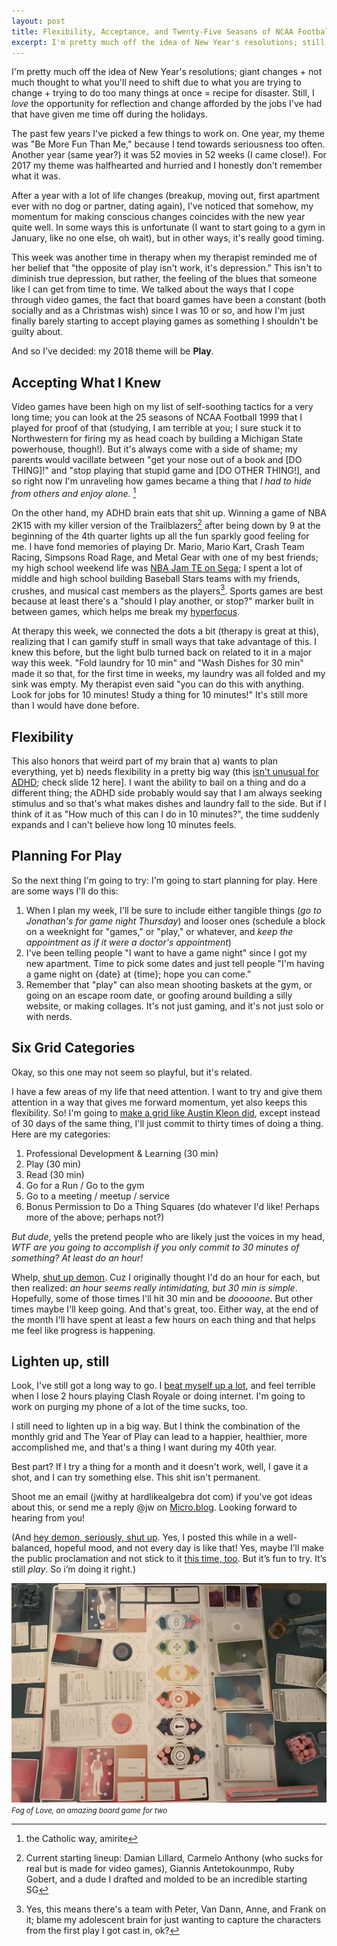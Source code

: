 ```yaml
---
layout: post
title: Flexibility, Acceptance, and Twenty-Five Seasons of NCAA Football
excerpt: I'm pretty much off the idea of New Year's resolutions; still, I _love_ the opportunity for reflection and change afforded by the holidays.
---
```


I'm pretty much off the idea of New Year's resolutions; giant changes + not much thought to what you'll need to shift due to what you are trying to change + trying to do too many things at once = recipe for disaster. Still, I _love_ the opportunity for reflection and change afforded by the jobs I've had that have given me time off during the holidays.

The past few years I've picked a few things to work on.  One year, my theme was "Be More Fun Than Me," because I tend towards seriousness too often. Another year (same year?) it was 52 movies in 52 weeks (I came close!). For 2017 my theme was halfhearted and hurried and I honestly don't remember what it was.

After a year with a lot of life changes (breakup, moving out, first apartment ever with no dog or partner, dating again), I've noticed that somehow, my momentum for making conscious changes coincides with the new year quite well. In some ways this is unfortunate (I want to start going to a gym in January, like no one else, oh wait), but in other ways, it's really good timing.

This week was another time in therapy when my therapist reminded me of her belief that "the opposite of play isn't work, it's depression." This isn't to diminish true depression, but rather, the feeling of the blues that someone like I can get from time to time. We talked about the ways that I cope through video games, the fact that board games have been a constant (both socially and as a Christmas wish) since I was 10 or so, and how I'm just finally barely starting to accept playing games as something I shouldn't be guilty about. 

And so I've decided: my 2018 theme will be **Play**. 

## Accepting What I Knew

Video games have been high on my list of self-soothing tactics for a very long time; you can look at the 25 seasons of NCAA Football 1999 that I played for proof of that (studying, I am terrible at you; I sure stuck it to Northwestern for firing my as head coach by building a Michigan State powerhouse, though!). But it's always come with a side of shame; my parents would vacillate between "get your nose out of a book and [DO THING]!" and "stop playing that stupid game and [DO OTHER THING!], and so right now I'm unraveling how games became a thing that *I had to hide from others and enjoy alone*. [^1]

On the other hand, my ADHD brain eats that shit up. Winning a game of NBA 2K15 with my killer version of the Trailblazers[^2] after being down by 9 at the beginning of the 4th quarter lights up all the fun sparkly good feeling for me. I have fond memories of playing Dr. Mario, Mario Kart, Crash Team Racing, Simpsons Road Rage, and Metal Gear with one of my best friends; my high school weekend life was [NBA Jam TE on Sega][Jam]; I spent a lot of middle and high school building Baseball Stars teams with my friends, crushes, and musical cast members as the players[^3]. Sports games are best because at least there's a "should I play another, or stop?" marker built in between games, which helps me break my [hyperfocus][hyperfocus]. 

At therapy this week, we connected the dots a bit (therapy is great at this), realizing that I can gamify stuff in small ways that take advantage of this. I knew this before, but the light bulb turned back on related to it in a major way this week.  "Fold laundry for 10 min" and "Wash Dishes for 30 min" made it so that, for the first time in weeks, my laundry was all folded and my sink was empty. My therapist even said "you can do this with anything. Look for jobs for 10 minutes! Study a thing for 10 minutes!" It's still more than I would have done before.

## Flexibility

This also honors that weird part of my brain that a) wants to plan everything, yet b) needs flexibility in a pretty big way (this [isn't unusual for ADHD](https://www.additudemag.com/slideshows/stop-wasting-time/); check slide 12 here].  I want the ability to bail on a thing and do a different thing; the ADHD side probably would say that I am always seeking stimulus and so that's what makes dishes and laundry fall to the side. But if I think of it as "How much of this can I do in 10 minutes?", the time suddenly expands and I can't believe how long 10 minutes feels.

##  Planning For Play

So the next thing I'm going to try: I'm going to start planning for play. Here are some ways I'll do this:

1. When I plan my week, I'll be sure to include either tangible things (_go to Jonathan's for game night Thursday_) and looser ones (schedule a block on a weeknight for "games," or "play," or whatever, and _keep the appointment as if it were a doctor's appointment_)
2. I've been telling people "I want to have a game night" since I got my new apartment. Time to pick some dates and just tell people "I'm having a game night on {date} at {time}; hope you can come."
3. Remember that "play" can also mean shooting baskets at the gym, or going on an escape room date, or goofing around building a silly website, or making collages.  It's not just gaming, and it's not just solo or with nerds.

## Six Grid Categories

Okay, so this one may not seem so playful, but it's related. 

I have a few areas of my life that need attention. I want to try and give them attention in a way that gives me forward momentum, yet also keeps this flexibility. So! I'm going to [make a grid like Austin Kleon did][Kleon], except instead of 30 days of the same thing, I'll just commit to thirty times of doing a thing.  Here are my categories:

1. Professional Development & Learning (30 min)
2. Play (30 min)
3. Read (30 min)
4. Go for a Run / Go to the gym
5. Go to a meeting / meetup / service
6. Bonus Permission to Do a Thing Squares (do whatever I'd like! Perhaps more of the above; perhaps not?)

_But dude_, yells the pretend people who are likely just the voices in my head, _WTF are you going to accomplish if you only commit to 30 minutes of something? At least do an hour!_

Whelp, [shut up demon][demon]. Cuz I originally thought I'd do an hour for each, but then realized: _an hour seems really intimidating, but 30 min is simple_. Hopefully, some of those times I'll hit 30 min and be _dooooone_. But other times maybe I'll keep going. And that's great, too. Either way, at the end of the month I'll have spent at least a few hours on each thing and that helps me feel like progress is happening.

## Lighten up, still

Look, I've still got a long way to go. I [beat myself up a lot][demon2], and feel terrible when I lose 2 hours playing Clash Royale or doing internet. I'm going to work on purging my phone of a lot of the time sucks, too. 

I still need to lighten up in a big way. But I think the combination of the monthly grid and The Year of Play can lead to a happier, healthier, more accomplished me, and that's a thing I want during my 40th year. 

Best part? If I try a thing for a month and it doesn't work, well, I gave it a shot, and I can try something else. This shit isn't permanent. 

Shoot me an email (jwithy at hardlikealgebra dot com) if you've got ideas about this, or send me a reply @jw on [Micro.blog](micro.blog). Looking forward to hearing from you!

(And [hey demon, seriously, shut up][demon3]. Yes, I posted this while in a well-balanced, hopeful mood, and not every day is like that! Yes, maybe I’ll make the public proclamation and not stick to it [this time, too][public]. But it’s fun to try. It’s still _play_. So i’m doing it right.)

![picture of the board game fog of love](/images/fog-of-love.jpg)
<small>*Fog of Love, an amazing board game for two*</small>

[^1]:  the Catholic way, amirite
[^2]: Current starting lineup: Damian Lillard, Carmelo Anthony (who sucks for real but is made for video games), Giannis Antetokounmpo, Ruby Gobert, and a dude I drafted and molded to be an incredible starting SG
[^3]: Yes, this means there's a team with Peter, Van Dann, Anne, and Frank on it; blame my adolescent brain for just wanting to capture the characters from the first play I got cast in, ok?

[Jam]: https://archive.org/details/006067
[hyperfocus]: https://www.additudemag.com/adhd-symptoms-hyperfocus-attention/
[time]: https://www.additudemag.com/slideshows/stop-wasting-time/
[demon]: https://lucybellwood.com/100-demon-dialogues/#jp-carousel-4813
[demon2]: https://lucybellwood.com/100-demon-dialogues/#jp-carousel-4811
[demon3]: https://lucybellwood.com/100-demon-dialogues/#jp-carousel-4833
[public]: http://hardlikealgebra.com/2017/03/18/100-days-update/
[Kleon]: https://austinkleon.com/2017/11/01/30-day-challenge/